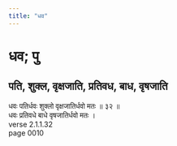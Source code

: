 ```yaml
---
title: "धव"
---
```


# धव; पु
## पति, शुक्ल, वृक्षजाति, प्रतिवध, बाध, वृषजाति
धवः पतिर्धवः शुक्लो वृक्षजातिर्धवो मतः ॥ ३२ ॥<br />धवः प्रतिवधे बाधे वृषजातिर्धवो मतः ।<br />verse 2.1.1.32<br />page 0010

